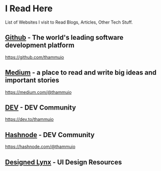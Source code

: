 # I Read Here
List of Websites I visit to Read Blogs, Articles, Other Tech Stuff.

## [Github](https://github.com/) - The world's leading software development platform
https://github.com/thammuio

## [Medium](https://medium.com/) - a place to read and write big ideas and important stories
https://medium.com/@thammuio

## [DEV](https://dev.to/) - DEV Community
https://dev.to/thammuio

## [Hashnode](https://hashnode.com/) - DEV Community
https://hashnode.com/@thammuio

## [Designed Lynx](https://www.designerlynx.co/)  - UI Design Resources


## 
